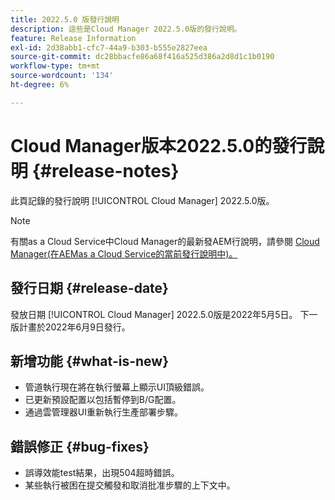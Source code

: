 ```yaml
---
title: 2022.5.0 版發行說明
description: 這些是Cloud Manager 2022.5.0版的發行說明。
feature: Release Information
exl-id: 2d38abb1-cfc7-44a9-b303-b555e2827eea
source-git-commit: dc28bbacfe86a68f416a525d386a2d8d1c1b0190
workflow-type: tm+mt
source-wordcount: '134'
ht-degree: 6%

---
```



# Cloud Manager版本2022.5.0的發行說明 {#release-notes}

此頁記錄的發行說明 [!UICONTROL Cloud Manager] 2022.5.0版。

>[!NOTE]
>
>有關as a Cloud Service中Cloud Manager的最新發AEM行說明，請參閱 [Cloud Manager(在AEMas a Cloud Service的當前發行說明中)。](https://experienceleague.adobe.com/docs/experience-manager-cloud-service/content/implementing/using-cloud-manager/release-notes-cloud-manager/release-notes-cm-current.html)

## 發行日期 {#release-date}

發放日期 [!UICONTROL Cloud Manager] 2022.5.0版是2022年5月5日。 下一版計畫於2022年6月9日發行。

## 新增功能 {#what-is-new}

* 管道執行現在將在執行螢幕上顯示UI頂級錯誤。
* 已更新預設配置以包括暫停到B/G配置。
* 通過雲管理器UI重新執行生產部署步驟。

## 錯誤修正 {#bug-fixes}

* 誤導效能test結果，出現504超時錯誤。
* 某些執行被困在提交觸發和取消批准步驟的上下文中。
